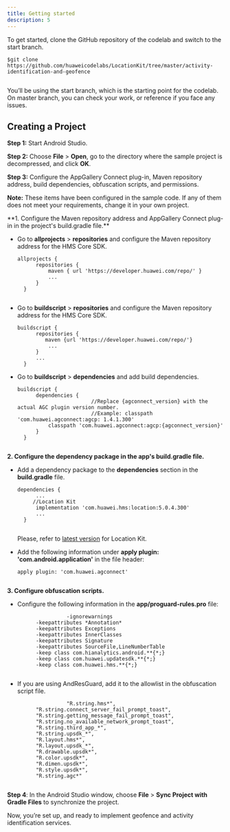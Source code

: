 ```yaml
---
title: Getting started
description: 5
---
```


To get started, clone the GitHub repository of the codelab and switch to the start branch.

<pre><div id="copy-button1" class="copy-btn" title="Copy" onclick="copyCode(this.id)"></div><code>$git clone https://github.com/huaweicodelabs/LocationKit/tree/master/activity-identification-and-geofence
<span class="pln">
</span></code></pre>
You’ll be using the start branch, which is the starting point for the codelab. On master branch, you can check your work, or reference if you face any issues.

## **Creating a Project**

**Step 1:** Start Android Studio.

**Step 2:** Choose **File** \> **Open**, go to the directory where the sample project is decompressed, and click **OK**.

**Step 3:** Configure the AppGallery Connect plug-in, Maven repository address, build dependencies, obfuscation scripts, and permissions.

<aside class="special">
	<p><strong>Note:</strong> These items have been configured in the sample code. If any of them does not meet your requirements, change it in your own project.</p>
</aside>
**1. Configure the Maven repository address and AppGallery Connect plug-in in the project's build.gradle file.**

- Go to **allprojects** \> **repositories** and configure the Maven repository address for the HMS Core SDK.

  <pre><div id="copy-button1" class="copy-btn" title="Copy" onclick="copyCode(this.id)"></div><code><span class="pln">allprojects </span><span class="pun">{</span><span class="pln">
  		repositories </span><span class="pun">{</span><span class="pln">
  			maven </span><span class="pun">{</span><span class="pln"> url </span><span class="str">'https://developer.huawei.com/repo/'</span><span class="pln"> </span><span class="pun">}</span><span class="pln">
  			</span><span class="pun">...</span><span class="pln">
  		</span><span class="pun">}</span><span class="pln">
  	</span><span class="pun">}</span><span class="pln">
  	</span></code></pre>

- Go to **buildscript** \> **repositories** and configure the Maven repository address for the HMS Core SDK.

  <pre><div id="copy-button2" class="copy-btn" title="Copy" onclick="copyCode(this.id)"></div><code><span class="pln">buildscript </span><span class="pun">{</span><span class="pln">
  		repositories </span><span class="pun">{</span><span class="pln">
  		   maven </span><span class="pun">{</span><span class="pln">url </span><span class="str">'https://developer.huawei.com/repo/'</span><span class="pun">}</span><span class="pln">
  			</span><span class="pun">...</span><span class="pln">
  		</span><span class="pun">}</span><span class="pln">
  		</span><span class="pun">...</span><span class="pln">
  	</span><span class="pun">}</span><span class="pln">
  </span></code></pre>

- Go to **buildscript** \> **dependencies** and add build dependencies.

  <pre><div id="copy-button3" class="copy-btn" title="Copy" onclick="copyCode(this.id)"></div><code><span class="pln">buildscript </span><span class="pun">{</span><span class="pln">
  		dependencies </span><span class="pun">{</span><span class="pln">
       </span><span class="str">                   //Replace {agconnect_version} with the actual AGC plugin version number.</span><span class="pln">
       </span><span class="str">                   //Example: classpath 'com.huawei.agconnect:agcp: 1.4.1.300'</span><span class="pln">
  			classpath </span><span class="str">'com.huawei.agconnect:agcp:{agconnect_version}'</span><span class="pln">
  		</span><span class="pun">}</span><span class="pln">
  	</span><span class="pun">}</span><span class="pln">
  	</span></code></pre>

**2. Configure the dependency package in the app's build.gradle file.**

- Add a dependency package to the **dependencies** section in the **build.gradle** file.

  <pre><div id="copy-button4" class="copy-btn" title="Copy" onclick="copyCode(this.id)"></div><code><span class="pln">dependencies </span><span class="pun">{</span><span class="pln">
  		</span><span class="pun">...</span><span class="pln">
      </span><span class="str">	//Location Kit</span><span class="pln">
  		implementation </span><span class="str">'com.huawei.hms:location:5.0.4.300'</span><span class="pln">
  		</span><span class="pun">...</span><span class="pln">
  	</span><span class="pun">}</span><span class="pln">
  	</span></code></pre>

  Please, refer to [latest version](https://developer.huawei.com/consumer/en/doc/development/HMSCore-Guides/version-change-history-0000001050986155) for Location Kit.

- Add the following information under **apply plugin: 'com.android.application'** in the file header:

  <pre><div id="copy-button6" class="copy-btn" title="Copy" onclick="copyCode(this.id)"></div><code><span class="pln">apply plugin</span><span class="pun">:</span><span class="pln"> </span><span class="str">'com.huawei.agconnect'</span><span class="pln">
  	</span></code></pre>

**3. Configure obfuscation scripts.**

- Configure the following information in the **app/proguard-rules.pro** file:

  <pre><div id="copy-button7" class="copy-btn" title="Copy" onclick="copyCode(this.id)"></div><code>                <span class="pun">-</span><span class="pln">ignorewarnings</span><span class="pln">
  		</span><span class="pun">-</span><span class="pln">keepattributes </span><span class="pun">*</span><span class="typ">Annotation</span><span class="pun">*</span><span class="pln">
  		</span><span class="pun">-</span><span class="pln">keepattributes </span><span class="typ">Exceptions</span><span class="pln">
  		</span><span class="pun">-</span><span class="pln">keepattributes </span><span class="typ">InnerClasses</span><span class="pln">
  		</span><span class="pun">-</span><span class="pln">keepattributes </span><span class="typ">Signature</span><span class="pln">
  		</span><span class="pun">-</span><span class="pln">keepattributes </span><span class="typ">SourceFile</span><span class="pun">,</span><span class="typ">LineNumberTable</span><span class="pln">
  		</span><span class="pun">-</span><span class="pln">keep </span><span class="kwd">class</span><span class="pln"> com</span><span class="pun">.</span><span class="pln">hianalytics</span><span class="pun">.</span><span class="pln">android</span><span class="pun">.**{*;}</span><span class="pln">
  		</span><span class="pun">-</span><span class="pln">keep </span><span class="kwd">class</span><span class="pln"> com</span><span class="pun">.</span><span class="pln">huawei</span><span class="pun">.</span><span class="pln">updatesdk</span><span class="pun">.**{*;}</span><span class="pln">
  		</span><span class="pun">-</span><span class="pln">keep </span><span class="kwd">class</span><span class="pln"> com</span><span class="pun">.</span><span class="pln">huawei</span><span class="pun">.</span><span class="pln">hms</span><span class="pun">.**{*;}</span><span class="pln">
  	</span></code></pre>

- If you are using AndResGuard, add it to the allowlist in the obfuscation script file.

  <pre><div id="copy-button8" class="copy-btn" title="Copy" onclick="copyCode(this.id)"></div><code>               <span class="str"> "R.string.hms*"</span><span class="pun">,</span><span class="pln">
  		</span><span class="str">"R.string.connect_server_fail_prompt_toast"</span><span class="pun">,</span><span class="pln">
  		</span><span class="str">"R.string.getting_message_fail_prompt_toast"</span><span class="pun">,</span><span class="pln">
  		</span><span class="str">"R.string.no_available_network_prompt_toast"</span><span class="pun">,</span><span class="pln">
  		</span><span class="str">"R.string.third_app_*"</span><span class="pun">,</span><span class="pln">
  		</span><span class="str">"R.string.upsdk_*"</span><span class="pun">,</span><span class="pln">
  		</span><span class="str">"R.layout.hms*"</span><span class="pun">,</span><span class="pln">
  		</span><span class="str">"R.layout.upsdk_*"</span><span class="pun">,</span><span class="pln"> 
  		</span><span class="str">"R.drawable.upsdk*"</span><span class="pun">,</span><span class="pln">
  		</span><span class="str">"R.color.upsdk*"</span><span class="pun">,</span><span class="pln"> 
  		</span><span class="str">"R.dimen.upsdk*"</span><span class="pun">,</span><span class="pln">
  		</span><span class="str">"R.style.upsdk*"</span><span class="pun">,</span><span class="pln">
  		</span><span class="str">"R.string.agc*"</span><span class="pln">
  		</span></code></pre>

**Step 4**: In the Android Studio window, choose **File** \> **Sync Project with Gradle Files** to synchronize the project.



Now, you’re set up, and ready to implement geofence and activity identification services. 